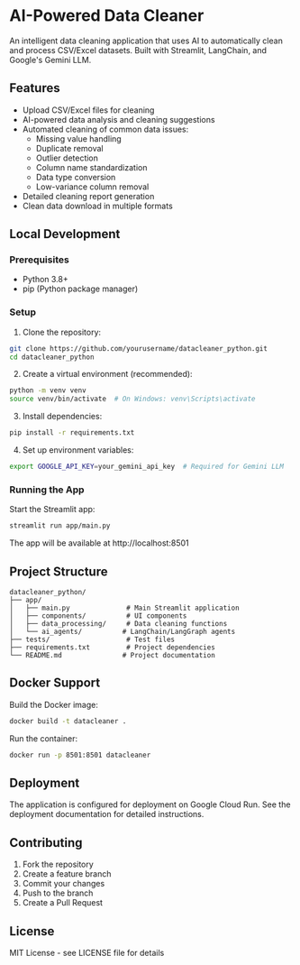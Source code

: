 # AI-Powered Data Cleaner

An intelligent data cleaning application that uses AI to automatically clean and process CSV/Excel datasets. Built with Streamlit, LangChain, and Google's Gemini LLM.

## Features

- Upload CSV/Excel files for cleaning
- AI-powered data analysis and cleaning suggestions
- Automated cleaning of common data issues:
  - Missing value handling
  - Duplicate removal
  - Outlier detection
  - Column name standardization
  - Data type conversion
  - Low-variance column removal
- Detailed cleaning report generation
- Clean data download in multiple formats

## Local Development

### Prerequisites

- Python 3.8+
- pip (Python package manager)

### Setup

1. Clone the repository:
```bash
git clone https://github.com/yourusername/datacleaner_python.git
cd datacleaner_python
```

2. Create a virtual environment (recommended):
```bash
python -m venv venv
source venv/bin/activate  # On Windows: venv\Scripts\activate
```

3. Install dependencies:
```bash
pip install -r requirements.txt
```

4. Set up environment variables:
```bash
export GOOGLE_API_KEY=your_gemini_api_key  # Required for Gemini LLM
```

### Running the App

Start the Streamlit app:
```bash
streamlit run app/main.py
```

The app will be available at http://localhost:8501

## Project Structure

```
datacleaner_python/
├── app/
│   ├── main.py              # Main Streamlit application
│   ├── components/          # UI components
│   ├── data_processing/     # Data cleaning functions
│   └── ai_agents/          # LangChain/LangGraph agents
├── tests/                   # Test files
├── requirements.txt         # Project dependencies
└── README.md               # Project documentation
```

## Docker Support

Build the Docker image:
```bash
docker build -t datacleaner .
```

Run the container:
```bash
docker run -p 8501:8501 datacleaner
```

## Deployment

The application is configured for deployment on Google Cloud Run. See the deployment documentation for detailed instructions.

## Contributing

1. Fork the repository
2. Create a feature branch
3. Commit your changes
4. Push to the branch
5. Create a Pull Request

## License

MIT License - see LICENSE file for details 